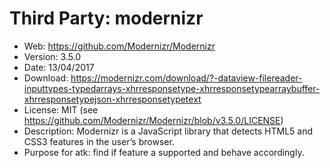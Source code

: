 Third Party: modernizr
=======================

* Web: https://github.com/Modernizr/Modernizr
* Version: 3.5.0
* Date: 13/04/2017
* Download: https://modernizr.com/download/?-dataview-filereader-inputtypes-typedarrays-xhrresponsetype-xhrresponsetypearraybuffer-xhrresponsetypejson-xhrresponsetypetext
* License: MIT (see https://github.com/Modernizr/Modernizr/blob/v3.5.0/LICENSE)
* Description: Modernizr is a JavaScript library that detects HTML5 and CSS3 features in the user’s browser.
* Purpose for atk: find if feature a supported and behave accordingly.
